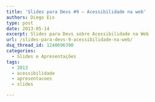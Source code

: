 ```yaml
---
title: 'Slides para Devs #9 – Acessibilidade na web'
authors: Diego Eis
type: post
date: 2013-05-14
excerpt: Slides para Devs sobre Acessibilidade na Web
url: /slides-para-devs-9-acessibilidade-na-web/
dsq_thread_id: 1240696390
categories:
  - Slides e Apresentações
tags:
  - 2013
  - acessibilidade
  - apresentacoes
  - slides

---
```

